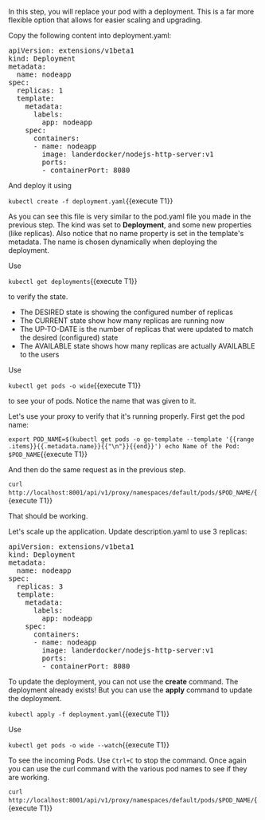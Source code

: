 In this step, you will replace your pod with a deployment. This is a far more flexible option that allows for easier scaling and upgrading.

Copy the following content into deployment.yaml:

<pre class="file"
  data-filename="./deployment.yaml"
  data-target="replace">
apiVersion: extensions/v1beta1
kind: Deployment
metadata:
  name: nodeapp
spec:
  replicas: 1
  template:
    metadata:
      labels:
        app: nodeapp
    spec:
      containers:
      - name: nodeapp
        image: landerdocker/nodejs-http-server:v1
        ports:
        - containerPort: 8080
</pre>

And deploy it using

`kubectl create -f deployment.yaml`{{execute T1}}

As you can see this file is very similar to the pod.yaml file you made in the previous step. The kind was set to **Deployment**, and some new properties (like replicas). 
Also notice that no name property is set in the template's metadata. The name is chosen dynamically when deploying the deployment.

Use 

`kubectl get deployments`{{execute T1}}

to verify the state.

- The DESIRED state is showing the configured number of replicas
- The CURRENT state show how many replicas are running now
- The UP-TO-DATE is the number of replicas that were updated to match the desired (configured) state
- The AVAILABLE state shows how many replicas are actually AVAILABLE to the users

Use

`kubectl get pods -o wide`{{execute T1}}

to see your of pods. Notice the name that was given to it.

Let's use your proxy to verify that it's running properly. First get the pod name:

`export POD_NAME=$(kubectl get pods -o go-template --template '{{range .items}}{{.metadata.name}}{{"\n"}}{{end}}') echo Name of the Pod: $POD_NAME`{{execute T1}}

And then do the same request as in the previous step.

`curl http://localhost:8001/api/v1/proxy/namespaces/default/pods/$POD_NAME/`{{execute T1}}

That should be working.

Let's scale up the application. Update description.yaml to use 3 replicas:

<pre class="file"
  data-filename="./deployment.yaml"
  data-target="replace">
apiVersion: extensions/v1beta1
kind: Deployment
metadata:
  name: nodeapp
spec:
  replicas: 3
  template:
    metadata:
      labels:
        app: nodeapp
    spec:
      containers:
      - name: nodeapp
        image: landerdocker/nodejs-http-server:v1
        ports:
        - containerPort: 8080
</pre>

To update the deployment, you can not use the **create** command. The deployment already exists! But you can use the **apply** command to update the deployment.

`kubectl apply -f deployment.yaml`{{execute T1}}

Use

`kubectl get pods -o wide --watch`{{execute T1}}

To see the incoming Pods. Use `Ctrl+C` to stop the command. Once again you can use the curl command with the various pod names to see if they are working.

`curl http://localhost:8001/api/v1/proxy/namespaces/default/pods/$POD_NAME/`{{execute T1}}

